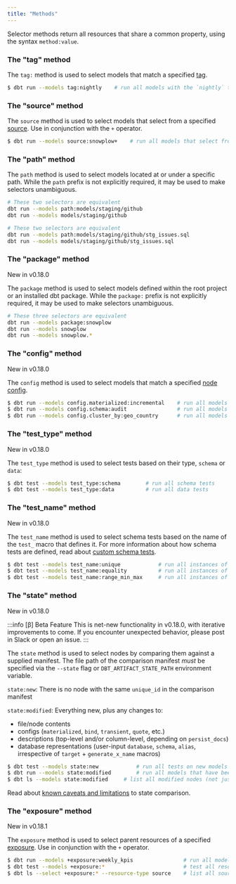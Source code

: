 ```yaml
---
title: "Methods"
---
```


Selector methods return all resources that share a common property, using the
syntax `method:value`.

### The "tag" method
The `tag:` method is used to select models that match a specified [tag](resource-configs/tags).

```bash
$ dbt run --models tag:nightly    # run all models with the `nightly` tag
```

### The "source" method
The `source` method is used to select models that select from a specified [source](using-sources). Use in conjunction with the `+` operator.

```bash
$ dbt run --models source:snowplow+    # run all models that select from Snowplow sources
```

### The "path" method
The `path` method is used to select models located at or under a specific path.
While the `path` prefix is not explicitly required, it may be used to make
selectors unambiguous.

```bash
# These two selectors are equivalent
dbt run --models path:models/staging/github
dbt run --models models/staging/github

# These two selectors are equivalent
dbt run --models path:models/staging/github/stg_issues.sql
dbt run --models models/staging/github/stg_issues.sql
```

### The "package" method
<Changelog>New in v0.18.0</Changelog>

The `package` method is used to select models defined within the root project
or an installed dbt package. While the `package:` prefix is not explicitly required, it may be used to make
selectors unambiguous.

```bash
# These three selectors are equivalent
dbt run --models package:snowplow
dbt run --models snowplow
dbt run --models snowplow.*
```

### The "config" method
<Changelog>New in v0.18.0</Changelog>

The `config` method is used to select models that match a specified [node config](config).

```bash
$ dbt run --models config.materialized:incremental    # run all models that are materialized incrementally
$ dbt run --models config.schema:audit                # run all models that are created in the `audit` schema
$ dbt run --models config.cluster_by:geo_country      # run all models clustered by `geo_country`
```

### The "test_type" method
<Changelog>New in v0.18.0</Changelog>

The `test_type` method is used to select tests based on their type, `schema` or `data`:

```bash
$ dbt test --models test_type:schema        # run all schema tests
$ dbt test --models test_type:data          # run all data tests
```

### The "test_name" method
<Changelog>New in v0.18.0</Changelog>

The `test_name` method is used to select schema tests based on the name of the `test_` macro
that defines it. For more information about how schema tests are defined, read about
[custom schema tests](custom-schema-tests).

```bash
$ dbt test --models test_name:unique            # run all instances of the `unique` test
$ dbt test --models test_name:equality          # run all instances of the `dbt_utils.equality` test
$ dbt test --models test_name:range_min_max     # run all instances of a custom schema test defined in the local project, `range_min_max`
```

### The "state" method
<Changelog>New in v0.18.0</Changelog>

:::info [β] Beta Feature
This is net-new functionality in v0.18.0, with iterative improvements to come.
If you encounter unexpected behavior, please post in Slack or open an issue.
:::

The `state` method is used to select nodes by comparing them against a supplied
manifest. The file path of the comparison manifest _must_ be specified via the
`--state` flag or `DBT_ARTIFACT_STATE_PATH` environment variable.

`state:new`: There is no node with the same `unique_id` in the comparison manifest

`state:modified`: Everything new, plus any changes to:
* file/node contents
* configs (`materialized`, `bind`, `transient`, `quote`, etc.)
* descriptions (top-level and/or column-level, depending on `persist_docs`)
* database representations (user-input `database`, `schema`, `alias`, irrespective of `target` + `generate_x_name` macros)

```bash
$ dbt test --models state:new            # run all tests on new models + and new tests on old models
$ dbt run --models state:modified        # run all models that have been modified
$ dbt ls --models state:modified     # list all modified nodes (not just models)
```

Read about [known caveats and limitations](node-selection/state-comparison-caveats) to state comparison.

### The "exposure" method
<Changelog>New in v0.18.1</Changelog>

The `exposure` method is used to select parent resources of a specified [exposure](exposure-properties). Use in conjunction with the `+` operator.

```bash
$ dbt run --models +exposure:weekly_kpis                # run all models that feed into the weekly_kpis exposure
$ dbt test --models +exposure:*                         # test all resources upstream of all exposures
$ dbt ls --select +exposure:* --resource-type source    # list all sources upstream of all exposures
```
